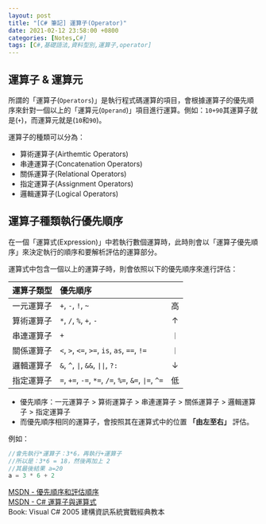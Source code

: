 ```yaml
---
layout: post
title: "[C# 筆記] 運算子(Operator)"
date: 2021-02-12 23:58:00 +0800
categories: [Notes,C#]
tags: [C#,基礎語法,資料型別,運算子,operator]
---
```


## 運算子 & 運算元

所謂的「運算子(`Operators`)」是執行程式碼運算的項目，會根據運算子的優先順序來針對一個以上的「運算元(`Operand`)」項目進行運算。側如：`10+90`其運算子就是(`+`)，而運算元就是(`10`和`90`)。

運算子的種類可以分為：
- 算術運算子(Airthemtic Operators)
- 串連運算子(Concatenation Operators)
- 關係運算子(Relational Operators)
- 指定運算子(Assignment Operators)
- 邏輯運算子(Logical Operators)

## 運算子種類執行優先順序

在一個「運算式(Expression)」中若執行數個運算時，此時則會以「運算子優先順序」來決定執行的順序和要解析評估的運算部分。        

運算式中包含一個以上的運算子時，則會依照以下的優先順序來進行評估：      


| 運算子類型  | 優先順序          |  |
|:----------|:-----------------|:--------:|
| 一元運算子 | `+`, `-`, `!`, `~`     | 高 |
| 算術運算子 | `*`, `/`, `%`, `+`, `-` | ↑|
| 串連運算子 | `+` |︱|
| 關係運算子 | `<`, `>`, `<=`, `>=`, `is`, `as`, `==`, `!=` |︱|
| 邏輯運算子 | `&`, `^`, `∣`, `&&`, `∣∣`, `?:` |↓|
| 指定運算子 | `=`, `+=`, `-=`, `*=`, `/=`, `%=`, `&=`, `∣=`, `^=` |低|


- 優先順序：一元運算子 > 算術運算子 > 串連運算子 > 關係運算子 > 邏輯運算子 > 指定運算子
- 而優先順序相同的運算子，會按照其在運算式中的位置 **「由左至右」** 評估。

例如：

```c#
//會先執行*運算子：3*6，再執行+運算子
//所以是：3*6 = 18，然後再加上 2
//其最後結果 a=20
a = 3 * 6 + 2
```



[MSDN -  優先順序和評估順序](https://learn.microsoft.com/zh-tw/cpp/c-language/precedence-and-order-of-evaluation?view=msvc-170)     
[MSDN - C# 運算子與運算式](https://learn.microsoft.com/zh-tw/dotnet/csharp/language-reference/operators/)     
Book: Visual C# 2005 建構資訊系統實戰經典教本    